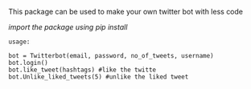 This package can be used to make your own twitter bot with less code <br />

*import the package using pip install* <br />

`usage:`

```from twitterbot_abipravi import Twitterbot
bot = Twitterbot(email, password, no_of_tweets, username)
bot.login()
bot.like_tweet(hashtags) #like the twitte
bot.Unlike_liked_tweets(5) #unlike the liked tweet
```
